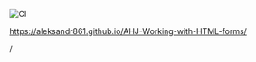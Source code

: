 ![CI](https://github.com/Aleksandr861/AHJ-Working-with-HTML-forms/actions/workflows/web.yml/badge.svg)

https://aleksandr861.github.io/AHJ-Working-with-HTML-forms/

/